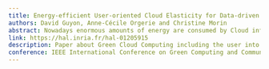 ```yaml
---
title: Energy-efficient User-oriented Cloud Elasticity for Data-driven Applications
authors: David Guyon, Anne-Cécile Orgerie and Christine Morin
abstract: Nowadays enormous amounts of energy are consumed by Cloud infrastructures and this trend is still growing. An existing solution to lower this consumption is to turn off as many servers as possible, but these solutions do not involve the user as a main lever to save energy. We introduce a system that proposes to the user to run her application with degraded performance. A user choosing an energy-efficient run promotes a better consolidation of the Virtual Machines in the Cloud and thus may help turning off more servers. We experimented our system on Grid'5000 and we used the Montage workflow as a benchmark. Experimentation results show promising outcomes. In energy-efficiency mode, the energy consumed can be significantly reduced to the cost of a low increase of the execution time.
link: https://hal.inria.fr/hal-01205915
description: Paper about Green Cloud Computing including the user into the energy optimization
conference: IEEE International Conference on Green Computing and Communications (GreenCom), Sydney, Australia
---
```

